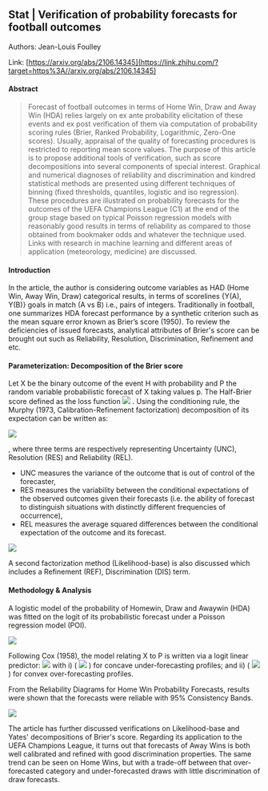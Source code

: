 ## Stat | Verification of probability forecasts for football outcomes

Authors: Jean-Louis Foulley

Link: [https://arxiv.org/abs/2106.14345](https://link.zhihu.com/?target=https%3A//arxiv.org/abs/2106.14345)

#### Abstract

> Forecast of football outcomes in terms of Home Win, Draw and Away Win (HDA) relies largely on ex ante probability elicitation of these events and ex post verification of them via computation of probability scoring rules (Brier, Ranked Probability, Logarithmic, Zero-One scores). Usually, appraisal of the quality of forecasting procedures is restricted to reporting mean score values. The purpose of this article is to propose additional tools of verification, such as score decompositions into several components of special interest. Graphical and numerical diagnoses of reliability and discrimination and kindred statistical methods are presented using different techniques of binning (fixed thresholds, quantiles, logistic and iso regression). These procedures are illustrated on probability forecasts for the outcomes of the UEFA Champions League (C1) at the end of the group stage based on typical Poisson regression models with reasonably good results in terms of reliability as compared to those obtained from bookmaker odds and whatever the technique used. Links with research in machine learning and different areas of application (meteorology, medicine) are discussed.

#### Introduction

In the article, the author is considering outcome variables as HAD (Home Win, Away Win, Draw) categorical results, in terms of scorelines {Y(A), Y(B)} goals in match (A vs B) i.e., pairs of integers. Traditionally in football, one summarizes HDA forecast performance by a synthetic criterion such as the mean square error known as Brier’s score (1950). To review the deficiencies of issued forecasts, analytical attributes of Brier's score can be brought out such as Reliability, Resolution, Discrimination, Refinement and etc. 

#### Parameterization: Decomposition of the Brier score

Let X be the binary outcome of the event H with probability and P the random variable probabilistic forecast of X taking values p. The Half-Brier score defined as the loss function ![](https://www.zhihu.com/equation?tex=S%28P%2CX%29%3D%28P-X%29%5E2) . Using the conditioning rule, the Murphy (1973, Calibration-Refinement factorization) decomposition of its expectation can be written as:

![](https://www.zhihu.com/equation?tex=%5Cmathbb%7BE%7D%5BS%28P%2CX%29%5D%3DVar%28X%29-Var_P+%5B%5Cmathbb%7BE%7D_X%28X%7CP%29%5D%2B%5Cmathbb%7BE%7D_P%7B%5B%5Cmathbb%7BE%7D_X%28X%7CP%29-P%5D%5E2%7D)

, where three terms are respectively representing Uncertainty (UNC), Resolution (RES) and Reliability (REL). 

- UNC measures the variance of the outcome that is out of control of the forecaster,
- RES measures the variability between the conditional expectations of the observed outcomes given their forecasts (i.e. the ability of forecast to distinguish situations with distinctly different frequencies of occurrence),
- REL measures the average squared differences between the conditional expectation of the outcome and its forecast. 

![](https://pic4.zhimg.com/80/v2-9a10c88320d5aefa7de907d052a8ea3b_1440w.jpg)

A second factorization method (Likelihood-base) is also discussed which includes a Refinement (REF), Discrimination (DIS) term. 

#### Methodology & Analysis

A logistic model of the probability of Homewin, Draw and Awaywin (HDA) was fitted on the logit of its probabilistic forecast under a Poisson regression model (POI). 

![](https://pic1.zhimg.com/80/v2-64ac5d39d38cf7d18a08586ea09b5be4_1440w.jpg)

Following Cox (1958), the model relating X to P is written via a logit linear predictor: ![](https://www.zhihu.com/equation?tex=logit%5BPr%28X_i%3D1%29%5D%3D%5Calpha%2B%5Cbeta+%5Ctimes+logit%28p_i%29) with i) ( ![](https://www.zhihu.com/equation?tex=%5Calpha%3E0+%5Cmbox%7B+and+%7D+%5Cbeta%3D1) ) for concave under-forecasting profiles; and ii) ( ![](https://www.zhihu.com/equation?tex=%5Calpha%3C0+%5Cmbox%7B+and+%7D+%5Cbeta%3D1) ) for convex over-forecasting profiles. 

From the Reliability Diagrams for Home Win Probability Forecasts, results were shown that the forecasts were reliable with 95% Consistency Bands. 

![](https://pic1.zhimg.com/80/v2-5101660968fce9aefa0f3883704d1e40_1440w.jpg)

The article has further discussed verifications on Likelihood-base and Yates' decompositions of Brier's score. Regarding its application to the UEFA Champions League, it turns out that forecasts of Away Wins is both well calibrated and refined with good discrimination properties. The same trend can be seen on Home Wins, but with a trade-off between that over-forecasted category and under-forecasted draws with little discrimination of draw forecasts.